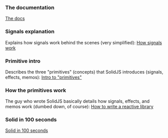 ### The documentation 
[The docs](https://www.solidjs.com/docs/latest/api)


### Signals explanation
Explains how signals work behind the scenes (very simplified): [How signals work](https://www.solidjs.com/guides/reactivity#how-it-works)

### Primitive intro
Describes the three "primitives" (concepts) that SolidJS introduces (signals, effects, memos): [Intro to "primitives"](https://www.solidjs.com/guides/reactivity#introducing-primitives)

### How the primitives work
The guy who wrote SolidJS basically details how signals, effects, and memos work (dumbed down, of course): [How to write a reactive library](https://dev.to/ryansolid/building-a-reactive-library-from-scratch-1i0p)

### Solid in 100 seconds
[Solid in 100 seconds](https://www.youtube.com/watch?v=hw3Bx5vxKl0)

